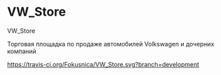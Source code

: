# VW_Store
VW_Store

Торговая площадка по продаже автомобилей Volkswagen и дочерних компаний

https://travis-ci.org/Fokusnica/VW_Store.svg?branch=development
